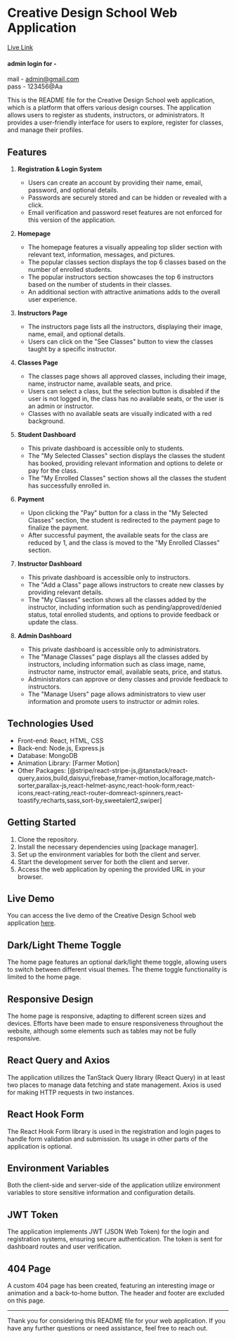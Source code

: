 # Creative Design School Web Application


<a href="https://creative-design-school.web.app/" target="_blank">Live Link </a>  
#### admin login for - <br>
mail - admin@gmail.com <br>
pass - 123456@Aa 


This is the README file for the Creative Design School web application, which is a platform that offers various design courses. The application allows users to register as students, instructors, or administrators. It provides a user-friendly interface for users to explore, register for classes, and manage their profiles.

## Features

1. **Registration & Login System**

   - Users can create an account by providing their name, email, password, and optional details.
   - Passwords are securely stored and can be hidden or revealed with a click.
   - Email verification and password reset features are not enforced for this version of the application.

2. **Homepage**

   - The homepage features a visually appealing top slider section with relevant text, information, messages, and pictures.
   - The popular classes section displays the top 6 classes based on the number of enrolled students.
   - The popular instructors section showcases the top 6 instructors based on the number of students in their classes.
   - An additional section with attractive animations adds to the overall user experience.

3. **Instructors Page**

   - The instructors page lists all the instructors, displaying their image, name, email, and optional details.
   - Users can click on the "See Classes" button to view the classes taught by a specific instructor.

4. **Classes Page**

   - The classes page shows all approved classes, including their image, name, instructor name, available seats, and price.
   - Users can select a class, but the selection button is disabled if the user is not logged in, the class has no available seats, or the user is an admin or instructor.
   - Classes with no available seats are visually indicated with a red background.

5. **Student Dashboard**

   - This private dashboard is accessible only to students.
   - The "My Selected Classes" section displays the classes the student has booked, providing relevant information and options to delete or pay for the class.
   - The "My Enrolled Classes" section shows all the classes the student has successfully enrolled in.

6. **Payment**

   - Upon clicking the "Pay" button for a class in the "My Selected Classes" section, the student is redirected to the payment page to finalize the payment.
   - After successful payment, the available seats for the class are reduced by 1, and the class is moved to the "My Enrolled Classes" section.

7. **Instructor Dashboard**

   - This private dashboard is accessible only to instructors.
   - The "Add a Class" page allows instructors to create new classes by providing relevant details.
   - The "My Classes" section shows all the classes added by the instructor, including information such as pending/approved/denied status, total enrolled students, and options to provide feedback or update the class.

8. **Admin Dashboard**
   - This private dashboard is accessible only to administrators.
   - The "Manage Classes" page displays all the classes added by instructors, including information such as class image, name, instructor name, instructor email, available seats, price, and status.
   - Administrators can approve or deny classes and provide feedback to instructors.
   - The "Manage Users" page allows administrators to view user information and promote users to instructor or admin roles.

## Technologies Used

- Front-end: React, HTML, CSS
- Back-end: Node.js, Express.js
- Database: MongoDB
- Animation Library: [Farmer Motion]
- Other Packages: [@stripe/react-stripe-js,@tanstack/react-query,axios,build,daisyui,firebase,framer-motion,localforage,match-sorter,parallax-js,react-helmet-async,react-hook-form,react-icons,react-rating,react-router-domreact-spinners,react-toastify,recharts,sass,sort-by,sweetalert2,swiper]

## Getting Started

1. Clone the repository.
2. Install the necessary dependencies using [package manager].
3. Set up the environment variables for both the client and server.
4. Start the development server for both the client and server.
5. Access the web application by opening the provided URL in your browser.

## Live Demo

You can access the live demo of the Creative Design School web application [here](https://creative-design-school.web.app/).

## Dark/Light Theme Toggle

The home page features an optional dark/light theme toggle, allowing users to switch between different visual themes. The theme toggle functionality is limited to the home page.

## Responsive Design

The home page is responsive, adapting to different screen sizes and devices. Efforts have been made to ensure responsiveness throughout the website, although some elements such as tables may not be fully responsive.

## React Query and Axios

The application utilizes the TanStack Query library (React Query) in at least two places to manage data fetching and state management. Axios is used for making HTTP requests in two instances.

## React Hook Form

The React Hook Form library is used in the registration and login pages to handle form validation and submission. Its usage in other parts of the application is optional.

## Environment Variables

Both the client-side and server-side of the application utilize environment variables to store sensitive information and configuration details.

## JWT Token

The application implements JWT (JSON Web Token) for the login and registration systems, ensuring secure authentication. The token is sent for dashboard routes and user verification.

## 404 Page

A custom 404 page has been created, featuring an interesting image or animation and a back-to-home button. The header and footer are excluded on this page.

---

Thank you for considering this README file for your web application. If you have any further questions or need assistance, feel free to reach out.

